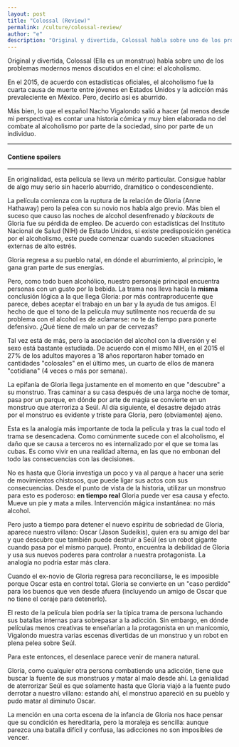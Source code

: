 ```yaml
---           
layout: post
title: "Colossal (Review)"
permalink: /culture/colossal-review/
author: "e"
description: "Original y divertida, Colossal habla sobre uno de los problemas modernos menos discutidos en el cine"
---
```



Original y divertida, Colossal (Ella es un monstruo) habla sobre uno de los problemas modernos menos discutidos en el cine: el alcoholismo. 


En el 2015, de acuerdo con estadísticas oficiales, el alcoholismo fue la cuarta causa de muerte entre jóvenes en Estados Unidos y la adicción más prevaleciente en México. Pero, decirlo así es aburrido. 


Más bien, lo que el español Nacho Vigalondo salió a hacer (al menos desde mi perspectiva) es contar una historia cómica y muy bien elaborada no del combate al alcoholismo por parte de la sociedad, sino por parte de un individuo.


---

#### Contiene spoilers

---


En originalidad, esta película se lleva un mérito particular. Consigue hablar de algo muy serio sin hacerlo aburrido, dramático o condescendiente. 

La película comienza con la ruptura de la relación de Gloria (Anne Hathaway) pero la pelea con su novio nos habla algo previo. Más bien el suceso que causo las noches de alcohol desenfrenado y *blackouts* de Gloria fue su pérdida de empleo. De acuerdo con estadísticas del Instituto Nacional de Salud (NIH) de Estado Unidos, si existe predisposición genética por el alcoholismo, este puede comenzar cuando suceden situaciones externas de alto estrés.


Gloria regresa a su pueblo natal, en dónde el aburrimiento, al principio, le gana gran parte de sus energías. 


Pero, como todo buen alcohólico, nuestro personaje principal encuentra personas con un gusto por la bebida. La trama nos lleva hacía la **misma** conclusión lógica a la que llega Gloria: por más contraproducente que parece, debes aceptar el trabajo en un bar y la ayuda de tus amigos. El hecho de que el tono de la película muy sutilmente nos recuerda de su problema con el alcohol es de aclamarse: no te da tiempo para ponerte defensivo. ¿Qué tiene de malo un par de cervezas?

Tal vez está de más, pero la asociación del alcohol con la diversión y el sexo está bastante estudiada. De acuerdo con el mismo NIH, en el 2015 el 27% de los adultos mayores a 18 años reportaron haber tomado en cantidades "colosales" en el último mes, un cuarto de ellos de manera "cotidiana" (4 veces o más por semana). 


La epifanía de Gloria llega justamente en el momento en que "descubre" a su monstruo. Tras caminar a su casa después de una larga noche de tomar, pasa por un parque, en dónde por arte de magia se convierte en un monstruo que aterroriza a Seúl. Al día siguiente, el desastre dejado atrás por el monstruo es evidente y triste para Gloria, pero (obviamente) ajeno. 


Esta es la analogía más importante de toda la película y tras la cual todo el trama se desencadena. Como comúnmente sucede con el alcoholismo, el daño que se causa a terceros no es internalizado por el que se toma las cubas. Es como vivir en una realidad alterna, en las que no embonan del todo las consecuencias con las decisiones. 


No es hasta que Gloria investiga un poco y va al parque a hacer una serie de movimientos chistosos, que puede ligar sus actos con sus consecuencias. Desde el punto de vista de la historia, utilizar un monstruo para esto es poderoso: **en tiempo real** Gloria puede ver esa causa y efecto. Mueve un pie y mata a miles. Intervención mágica instantánea: no más alcohol.


Pero justo a tiempo para detener el nuevo espíritu de sobriedad de Gloria, aparece nuestro villano: Oscar (Jason Sudeikis), quien era su amigo del bar y que descubre que también puede destruir a Seúl (es un robot gigante cuando pasa por el mismo parque). Pronto, encuentra la debilidad de Gloria y usa sus nuevos poderes para controlar a nuestra protagonista. La analogía no podría estar más clara. 


Cuando el ex-novio de Gloria regresa para reconciliarse, le es imposible porque Oscar esta en control total. Gloria se convierte en un "caso perdido" para los buenos que ven desde afuera (incluyendo un amigo de Oscar que no tiene el coraje para detenerlo).


El resto de la película bien podría ser la típica trama de persona luchando sus batallas internas para sobrepasar a la adicción. Sin embargo, en dónde películas menos creativas te enseñarían a la protagonista en un manicomio, Vigalondo muestra varias escenas divertidas de un monstruo y un robot en plena pelea sobre Seúl. 

Para este entonces, el desenlace parece venir de manera natural. 

Gloria, como cualquier otra persona combatiendo una adicción, tiene que buscar la fuente de sus monstruos y matar al malo desde ahí. La genialidad de aterrorizar Seúl es que solamente hasta que Gloria viajó a la fuente pudo derrotar a nuestro villano: estando ahí, el monstruo apareció en su pueblo y pudo matar al diminuto Oscar.


La mención en una corta escena de la infancia de Gloria nos hace pensar que su condición es hereditaria, pero la moraleja es sencilla: aunque parezca una batalla difícil y confusa, las adicciones no son imposibles de vencer.
